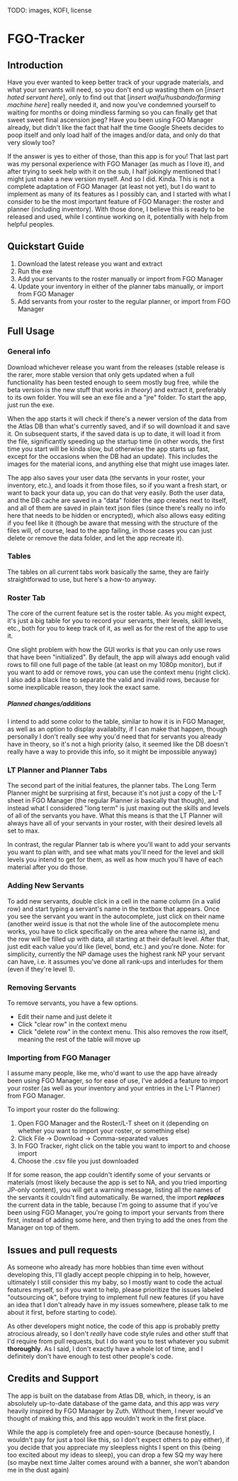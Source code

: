 TODO: images, KOFI, license 

# FGO-Tracker
## Introduction
Have you ever wanted to keep better track of your upgrade materials, and what your servants will need, so you don't end up wasting them on [_insert hated servant here_], only to find out that [_insert waifu/husbando/farming machine here_] really needed it, and now you've condemned yourself to waiting for months or doing mindless farming so you can finally get that sweet sweet final ascension jpeg? Have you been using FGO Manager already, but didn't like the fact that half the time Google Sheets decides to poop itself and only load half of the images and/or data, and only do that very slowly too?

If the answer is yes to either of those, than this app is for you! That last part was my personal experience with FGO Manager (as much as I love it), and after trying to seek help with it on the sub, I half jokingly mentioned that I might just make a new version myself. And so I did. Kinda. This is not a complete adaptation of FGO Manager (at least not yet), but I do want to implement as many of its features as I possibly can, and I started with what I consider to be the most important feature of FGO Manager: the roster and planner (including inventory). With those done, I believe this is ready to be released and used, while I continue working on it, potentially with help from helpful peoples.

## Quickstart Guide
1. Download the latest release you want and extract
2. Run the exe
3. Add your servants to the roster manually or import from FGO Manager
4. Update your inventory in either of the planner tabs manually, or import from FGO Manager
5. Add servants from your roster to the regular planner, or import from FGO Manager

## Full Usage
### General info
Download whichever release you want from the releases (stable release is the rarer, more stable version that only gets updated when a full functionality has been tested enough to seem mostly bug free, while the beta version is the new stuff that works _in theory_) and extract it, preferably to its own folder. You will see an exe file and a "jre" folder. To start the app, just run the exe.

When the app starts it will check if there's a newer version of the data from the Atlas DB than what's currently saved, and if so will download it and save it. On subsequent starts, if the saved data is up to date, it will load it from the file, significantly speeding up the startup time (in other words, the first time you start will be kinda slow, but otherwise the app starts up fast, except for the occasions when the DB had an update). This includes the images for the material icons, and anything else that might use images later.

The app also saves your user data (the servants in your roster, your inventory, etc.), and loads it from those files, so if you want a fresh start, or want to back your data up, you can do that very easily. Both the user data, and the DB cache are saved in a "data" folder the app creates next to itself, and all of them are saved in plain text json files (since there's really no info here that needs to be hidden or encrypted), which also allows easy editing if you feel like it (though be aware that messing with the structure of the files will, of course, lead to the app failing, in those cases you can just delete or remove the data folder, and let the app recreate it).
### Tables
The tables on all current tabs work basically the same, they are fairly straightforwad to use, but here's a how-to anyway.
### Roster Tab
The core of the current feature set is the roster table. As you might expect, it's just a big table for you to record your servants, their levels, skill levels, etc., both for you to keep track of it, as well as for the rest of the app to use it.

One slight problem with how the GUI works is that you can only use rows that have been "initialized". By default, the app will always add enough valid rows to fill one full page of the table (at least on my 1080p monitor), but if you want to add or remove rows, you can use the context menu (right click). I also add a black line to separate the valid and invalid rows, because for some inexplicable reason, they look the exact same.
##### Planned changes/additions
I intend to add some color to the table, similar to how it is in FGO Manager, as well as an option to display availabilty, if I can make that happen, though personally I don't really see why you'd need that for servants you already have in theory, so it's not a high priority (also, it seemed like the DB doesn't really have a way to provide this info, so it might be impossible anyway)
### LT Planner and Planner Tabs
The second part of the initial features, the planner tabs. The Long Term Planner might be surprising at first, because it's not just a copy of the L-T sheet in FGO Manager (the regular Planner _is_ basically that though), and instead what I considered "long term" is just maxing out the skills and levels of all of the servants you have. What this means is that the LT Planner will always have all of your servants in your roster, with their desired levels all set to max.

In contrast, the regular Planner tab is where you'll want to add your servants you want to plan with, and see what mats you'll need for the level and skill levels you intend to get for them, as well as how much you'll have of each material after you do those.
### Adding New Servants
To add new servants, double click in a cell in the name column (in a valid row) and start typing a servant's name in the textbox that appears. Once you see the servant you want in the autocomplete, just click on their name (another weird issue is that not the whole line of the autocomplete menu works, you have to click specifically on the area where the name is), and the row will be filled up with data, all starting at their default level. After that, just edit each value you'd like (level, bond, etc.) and you're done. Note: for simplicity, currently the NP damage uses the highest rank NP your servant can have, i.e. it assumes you've done all rank-ups and interludes for them (even if they're level 1).
### Removing Servants
To remove servants, you have a few options.
* Edit their name and just delete it
* Click "clear row" in the context menu
* Click "delete row" in the context menu. This also removes the row itself, meaning the rest of the table will move up
### Importing from FGO Manager
I assume many people, like me, who'd want to use the app have already been using FGO Manager, so for ease of use, I've added a feature to import your roster (as well as your inventory and your entries in the L-T Planner) from FGO Manager.

To import your roster do the following:
1. Open FGO Manager and the Roster/L-T sheet on it (depending on whether you want to import your roster, or something else)
2. Click File -> Download -> Comma-separated values
3. In FGO Tracker, right click on the table you want to import to and choose import
4. Choose the .csv file you just downloaded

If for some reason, the app couldn't identify some of your servants or materials (most likely because the app is set to NA, and you tried importing JP-only content), you will get a warning message, listing all the names of the servants it couldn't find automatically. Be warned, the import **_replaces_** the current data in the table, because I'm going to assume that if you've been using FGO Manager, you're going to import your servants from there first, instead of adding some here, and then trying to add the ones from the Manager on top of them.
## Issues and pull requests
As someone who already has more hobbies than time even without developing this, I'll gladly accept people chipping in to help, however, ultimately I still consider this my baby, so I mostly want to code the actual features myself, so if you want to help, please prioritize the issues labeled "outsourcing ok", before trying to implement full new features (if you have an idea that I don't already have in my issues somewhere, please talk to me about it first, before starting to code).

As other developers might notice, the code of this app is probably pretty atrocious already, so I don't _really_ have code style rules and other stuff that I'd require from pull requests, but I do want you to test whatever you submit **thoroughly**. As I said, I don't exactly have a whole lot of time, and I definitely don't have enough to test other people's code.
## Credits and Support
The app is built on the database from Atlas DB, which, in theory, is an absolutely up-to-date database of the game data, and this app was _very_ heavily inspired by FGO Manager by Zuth. Without them, I never would've thought of making this, and this app wouldn't work in the first place.

While the app is completely free and open-source (because honestly, I wouldn't pay for just a tool like this, so I don't expect others to pay either), if you decide that you appreciate my sleepless nights I spent on this (being too excited about my ideas to sleep), you can drop a few SQ my way here (so maybe next time Jalter comes around with a banner, she won't abandon me in the dust again)
